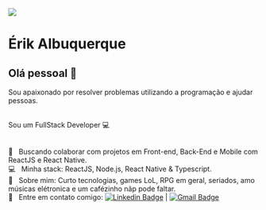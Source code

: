 <img width="auto" src="https://github.com/tgmarinho/tgmarinho/blob/master/banner.png">


# Érik Albuquerque

## Olá pessoal 👋
Sou apaixonado por resolver problemas utilizando a programação e ajudar pessoas.

<br/> Sou um FullStack Developer :computer:

 <br/> :purple_heart: &nbsp; Buscando colaborar com projetos em Front-end, Back-End e Mobile com ReactJS e React Native.
 <br/> :computer: &nbsp; Minha stack: ReactJS, Node.js, React Native & Typescript.
 <br/> 💬  &nbsp; Sobre mim: Curto tecnologias, games LoL, RPG em geral, seriados, amo músicas elétronica e um cafézinho nãp pode faltar.
 <br/> :email: &nbsp; Entre em contato comigo: [![Linkedin Badge](https://img.shields.io/badge/-ÉrikAlbuquerque-blue?style=flat-square&logo=Linkedin&logoColor=white&link=https://www.linkedin.com/in/erik-albuquerque/)](https://www.linkedin.com/in/erik-albuquerque/) 
| 
[![Gmail Badge](https://img.shields.io/badge/-eriksilv.77@gmail.com-c14438?style=flat-square&logo=Gmail&logoColor=white&link=mailto:eriksilv.77@gmail.com)](mailto:eriksilv.77@gmail.com)
